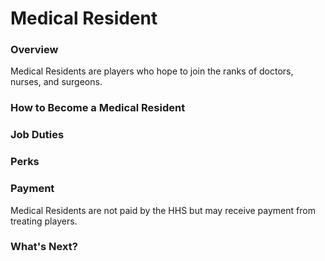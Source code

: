 # Medical Resident

### Overview
Medical Residents are players who hope to join the ranks of doctors, nurses, and surgeons.
### How to Become a Medical Resident
### Job Duties
### Perks
### Payment
Medical Residents are not paid by the HHS but may receive payment from treating players.
### What's Next?
